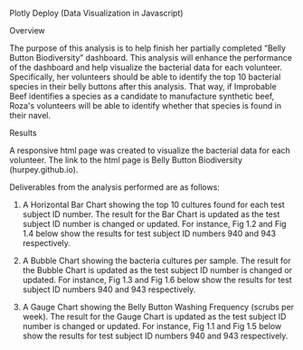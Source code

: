 Plotly Deploy (Data Visualization in Javascript)

Overview

The purpose of this analysis is to help finish her partially completed “Belly Button Biodiversity” dashboard. This analysis will enhance the performance of the dashboard and help visualize the bacterial data for each volunteer. Specifically, her volunteers should be able to identify the top 10 bacterial species in their belly buttons after this analysis.  That way, if Improbable Beef identifies a species as a candidate to manufacture synthetic beef, Roza's volunteers will be able to identify whether that species is found in their navel.

Results

A responsive html page was created to visualize the bacterial data for each volunteer.  The link to the html page is  Belly Button Biodiversity (hurpey.github.io).

Deliverables from the analysis performed are as follows:

1.	A Horizontal Bar Chart showing the top 10 cultures found for each test subject ID number. The result for the Bar Chart is updated as the test subject ID number is changed or updated. For instance, Fig 1.2 and Fig 1.4 below show the results for test subject ID numbers 940 and 943 respectively.


2.	A Bubble Chart showing the bacteria cultures per sample.  The result for the Bubble Chart is updated as the test subject ID number is changed or updated. For instance, Fig 1.3 and Fig 1.6 below show the results for test subject ID numbers 940 and 943 respectively.

3.	A Gauge Chart showing the Belly Button Washing Frequency (scrubs per week). The result for the Gauge Chart is updated as the test subject ID number is changed or updated. For instance, Fig 1.1 and Fig 1.5 below show the results for test subject ID numbers 940 and 943 respectively.
